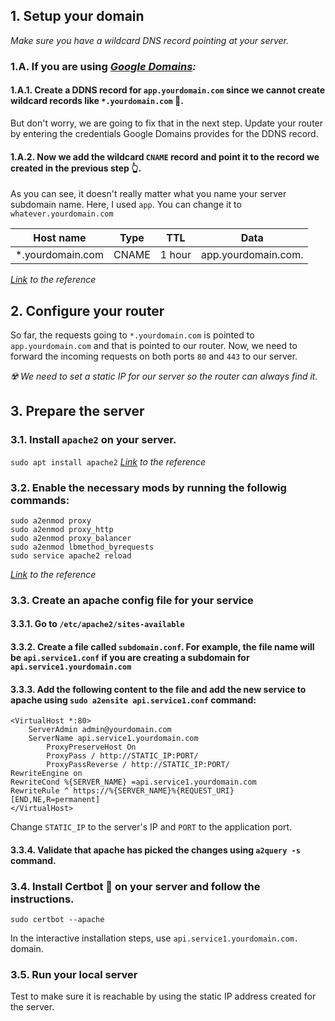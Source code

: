 ## 1. Setup your domain
*Make sure you have a wildcard DNS record pointing at your server.*

### 1.A. If you are using *[Google Domains](https://domains.google.com):*
#### 1.A.1. Create a DDNS record for `app.yourdomain.com` since we cannot create wildcard records like `*.yourdomain.com` :thinking:. 
But don't worry, we are going to fix that in the next step. Update your router by entering the credentials Google Domains provides for the DDNS record.

#### 1.A.2. Now we add the wildcard `CNAME` record and point it to the record we created in the previous step :point_up_2:. 
As you can see, it doesn't really matter what you name your server subdomain name. 
Here, I used `app`. You can change it to `whatever.yourdomain.com`

Host name | Type | TTL | Data
----------|------|-----|-----
*.yourdomain.com | CNAME | 1 hour | app.yourdomain.com.

*[Link](https://serverfault.com/questions/670066/google-dynamic-dns-wildcard-subdomains) to the reference*

## 2. Configure your router
So far, the requests going to `*.yourdomain.com` is pointed to `app.yourdomain.com` and that is pointed to our router.
Now, we need to forward the incoming requests on both ports `80` and `443` to our server. 

*:radioactive:	We need to set a static IP for our server so the router can always find it.*

## 3. Prepare the server
### 3.1. Install `apache2` on your server.

`sudo apt install apache2`
*[Link](https://ubuntu.com/tutorials/install-and-configure-apache#1-overview) to the reference*

### 3.2. Enable the necessary mods by running the followig commands:

```
sudo a2enmod proxy
sudo a2enmod proxy_http
sudo a2enmod proxy_balancer
sudo a2enmod lbmethod_byrequests
sudo service apache2 reload
```
*[Link](https://serverfault.com/questions/195611/how-do-i-redirect-subdomains-to-a-different-port-on-the-same-server) to the reference*

### 3.3. Create an apache config file for your service

#### 3.3.1. Go to `/etc/apache2/sites-available`

#### 3.3.2. Create a file called `subdomain.conf`. For example, the file name will be `api.service1.conf` if you are creating a subdomain for `api.service1.yourdomain.com`

#### 3.3.3. Add the following content to the file and add the new service to apache using `sudo a2ensite api.service1.conf` command:
```
<VirtualHost *:80>
	ServerAdmin admin@yourdomain.com
	ServerName api.service1.yourdomain.com
        ProxyPreserveHost On
        ProxyPass / http://STATIC_IP:PORT/
        ProxyPassReverse / http://STATIC_IP:PORT/
RewriteEngine on
RewriteCond %{SERVER_NAME} =api.service1.yourdomain.com
RewriteRule ^ https://%{SERVER_NAME}%{REQUEST_URI} [END,NE,R=permanent]
</VirtualHost>
```
Change `STATIC_IP` to the server's IP and `PORT` to the application port.

#### 3.3.4. Validate that apache has picked the changes using `a2query -s` command.

### 3.4. Install Certbot :robot: on your server and follow the instructions.

`sudo certbot --apache`

In the interactive installation steps, use `api.service1.yourdomain.com.` domain.

### 3.5. Run your local server
Test to make sure it is reachable by using the static IP address created for the server.
